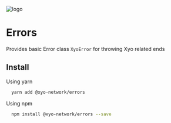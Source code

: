 [logo]: https://cdn.xy.company/img/brand/XY_Logo_GitHub.png

![logo]

# Errors

Provides basic Error class `XyoError` for throwing Xyo related ends

## Install

Using yarn

```sh
  yarn add @xyo-network/errors
```

Using npm

```sh
  npm install @xyo-network/errors --save
```